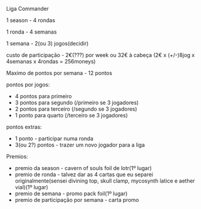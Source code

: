 Liga Commander

1 season - 4 rondas

1 ronda - 4 semanas

1 semana - 2(ou 3) jogos(decidir)

custo de participação - 2€(???) por week ou 32€ à cabeça (2€ x (+/-)8jog x 4semanas x 4rondas = 256moneys)

Maximo de pontos por semana - 12 pontos

pontos por jogos:
- 4 pontos para primeiro
- 3 pontos para segundo (/primeiro se 3 jogadores)
- 2 pontos para terceiro (/segundo se 3 jogadores)
- 1 ponto para quarto (/terceiro se 3 jogadores)

pontos extras:
- 1 ponto - participar numa ronda
- 3(ou 2?) pontos - trazer um novo jogador para a liga

Premios:
- premio da season - cavern of souls foil de lotr(1º lugar)
- premio de ronda - talvez dar as 4 cartas que eu separei originalmente(sensei divining top, skull clamp, mycosynth latice e aether vial)(1º lugar)
- premio de semana - promo pack foil(1º lugar)
- premio de participação por semana - carta promo